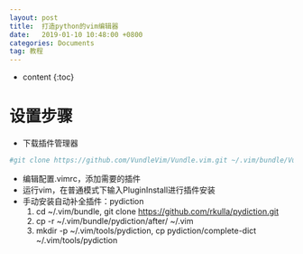 ```yaml
---
layout: post
title:  打造python的vim编辑器
date:   2019-01-10 10:48:00 +0800
categories: Documents
tag: 教程
---
```


* content
{:toc}


设置步骤
====================================
+ 下载插件管理器
```bash
#git clone https://github.com/VundleVim/Vundle.vim.git ~/.vim/bundle/Vundle.vim
```
+ 编辑配置.vimrc，添加需要的插件
+ 运行vim，在普通模式下输入PluginInstall进行插件安装
+ 手动安装自动补全插件：pydiction
  1. cd ~/.vim/bundle, git clone https://github.com/rkulla/pydiction.git
  2. cp -r ~/.vim/bundle/pydiction/after/ ~/.vim
  3. mkdir -p ~/.vim/tools/pydiction, cp pydiction/complete-dict ~/.vim/tools/pydiction
